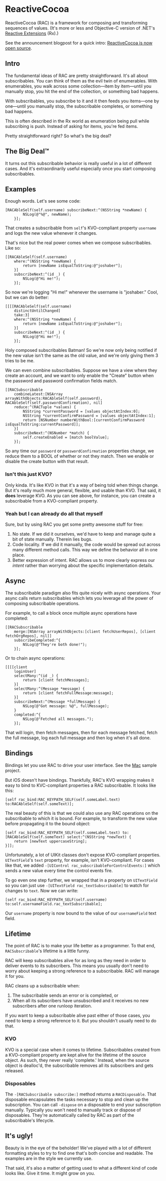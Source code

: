 # ReactiveCocoa
ReactiveCocoa (RAC) is a framework for composing and transforming sequences of values. (It's more or less and Objective-C version of .NET's [Reactive Extensions](http://msdn.microsoft.com/en-us/data/gg577609) (Rx).)

See the announcement blogpost for a quick intro: [ReactiveCocoa is now open source](https://github.com/blog/1107-reactivecocoa-is-now-open-source).

## Intro
The fundamental ideas of RAC are pretty straightforward. It's all about subscribables. You can think of them as the evil twin of enumerables. With enumerables, you walk across some collection—item by item—until you manually stop, you hit the end of the collection, or something bad happens.

With subscribables, you subscribe to it and it then feeds you items—one by one—until you manually stop, the subscribable completes, or something bad happens.

This is often described in the Rx world as enumeration being pull while subscribing is push. Instead of asking for items, you're fed items.

Pretty straightforward right? So what's the big deal?

## The Big Deal™
It turns out this subscribable behavior is really useful in a lot of different cases. And it's extraordinarily useful especially once you start composing subscribables.

## Examples
Enough words. Let's see some code:

```obj-c
[RACAbleSelf(self.username) subscribeNext:^(NSString *newName) {
		NSLog(@"%@", newName);
	}];
```

That creates a subscribable from `self`'s KVO-compliant property `username` and logs the new value whenever it changes.

That's nice but the real power comes when we compose subscribables. Like so:

```obj-c
[[RACAbleSelf(self.username) 
	where:^(NSString *newName) {
		return [newName isEqualToString:@"joshaber"];
	}] 
	subscribeNext:^(id _) {
		NSLog(@"Hi me!");
	}];
```

So now we're logging "Hi me!" whenever the username is "joshaber." Cool, but we can do better:

```obj-c
[[[[RACAbleSelf(self.username) 
	distinctUntilChanged] 
	take:3] 
	where:^(NSString *newName) {
		return [newName isEqualToString:@"joshaber"];
	}] 
	subscribeNext:^(id _) {
		NSLog(@"Hi me!");
	}];
```

Holy composed subscribables Batman! So we're now only being notified if the new value isn't the same as the old value, and we're only giving them 3 tries to be me.

We can even combine subscribables. Suppose we have a view where they create an account, and we want to only enable the "Create" button when the password and password confirmation fields match.

```obj-c
[[RACSubscribable 
	combineLatest:[NSArray arrayWithObjects:RACAbleSelf(self.password), RACAbleSelf(self.passwordConfirmation), nil] 
	reduce:^(RACTuple *values) {
		NSString *currentPassword = [values objectAtIndex:0];
		NSString *currentConfirmPassword = [values objectAtIndex:1];
		return [NSNumber numberWithBool:[currentConfirmPassword isEqualToString:currentPassword]];
	}] 
	subscribeNext:^(NSNumber *match) {
		self.createEnabled = [match boolValue];
	}];
```

So any time our `password` or `passwordConfirmation` properties change, we reduce them to a BOOL of whether or not they match. Then we enable or disable the create button with that result.

### Isn't this just KVO?
Only kinda. It's like KVO in that it's a way of being told when things change. But it's really much more general, flexible, and usable than KVO. That said, it **does** leverage KVO. As you can see above, for instance, you can create a subscribable from a KVO-compliant property.

### Yeah but I can already do all that myself
Sure, but by using RAC you get some pretty awesome stuff for free:

1. No state. If we did it ourselves, we'd have to keep and manage quite a bit of state manually. Therein lies bugs.
1. Code locality. If we did it manually, the code would be spread out across many different method calls. This way we define the behavior all in one place.
1. Better expression of intent. RAC allows us to more clearly express our _intent_ rather than worrying about the specific implementation details.

## Async
The subscribable paradigm also fits quite nicely with async operations. Your async calls return subscribables which lets you leverage all the power of composing subscribable operations.

For example, to call a block once multiple async operations have completed:

``` obj-c
[[RACSubscribable 
	merge:[NSArray arrayWithObjects:[client fetchUserRepos], [client fetchOrgRepos], nil]] 
	subscribeCompleted:^{
		NSLog(@"They're both done!");
	}];
```

Or to chain async operations:

``` obj-c
[[[[client 
	loginUser] 
	selectMany:^(id _) {
		return [client fetchMessages];
	}]
	selectMany:^(Message *message) {
		return [client fetchFullMessage:message];
	}]
	subscribeNext:^(Message *fullMessage) {
		NSLog(@"Got message: %@", fullMessage);
	} 
	completed:^{
		NSLog(@"Fetched all messages.");
	}];
```

That will login, then fetch messages, then for each message fetched, fetch the full message, log each full message and then log when it's all done.

## Bindings
Bindings let you use RAC to drive your user interface. See the [Mac](https://github.com/github/ReactiveCocoa/tree/master/GHAPIDemo/GHAPIDemo) sample project.

But iOS doesn't have bindings. Thankfully, RAC's KVO wrapping makes it easy to bind to KVC-compliant properties a RAC subscribable. It looks like this:

``` obj-c
[self rac_bind:RAC_KEYPATH_SELF(self.someLabel.text) to:RACAbleSelf(self.someText)];
```

The real beauty of this is that we could also use any RAC operations on the subscribable to which it is bound. For example, to transform the new value before propagating it to the bound object:

``` obj-c
[self rac_bind:RAC_KEYPATH_SELF(self.someLabel.text) to:[RACAbleSelf(self.someText) select:^(NSString *newText) {
	return [newText uppercaseString];
}]];
```

Unfortunately, a lot of UIKit classes don't expose KVO-compliant properties. `UITextField`'s `text` property, for example, isn't KVO-compliant. For cases like that, we added `-[UIControl rac_subscribableForControlEvents:]` which sends a new value every time the control events fire.

To go even one step further, we wrapped that in a property on `UITextField` so you can just use `-[UITextField rac_textSubscribable]` to watch for changes to `text`. Now we can write:

```obj-c
[self rac_bind:RAC_KEYPATH_SELF(self.username) to:self.usernameField.rac_textSubscribable];
```

Our `username` property is now bound to the value of our `usernameField` text field.

## Lifetime
The point of RAC is to make your life better as a programmer. To that end, `RACSubscribable`'s lifetime is a little funny.

RAC will keep subscribables alive for as long as they need in order to deliver events to its subscribers. This means you usually don't need to worry about keeping a strong reference to a subscribable. RAC will manage it for you.

RAC cleans up a subscribable when:

1. The subscribable sends an error or is completed, or
1. When all its subscribers have unsubscribed and it receives no new subscribers after one runloop iteration.

If you want to keep a subscribable alive past either of those cases, you need to keep a strong reference to it. But you shouldn't usually need to do that.

### KVO
KVO is a special case when it comes to lifetime. Subscribables created from a KVO-compliant property are kept alive for the lifetime of the source object. As such, they never really 'complete.' Instead, when the source object is dealloc'd, the subscribable removes all its subscribers and gets released.

### Disposables
The `-[RACSubscribable subscribe:]` method returns a `RACDisposable`. That disposable encapsulates the tasks necessary to stop and clean up the subscription. You can call `-dispose` on a disposable to end your subscription manually. Typically you won't need to manually track or dispose of disposables. They're automatically called by RAC as part of the subscribable's lifecycle.

## It's ugly!
Beauty is in the eye of the beholder! We've played with a lot of different formatting styles to try to find one that's both concise and readable. The examples are in the style we currently use.

That said, it's also a matter of getting used to what a different kind of code looks like. Give it time. It might grow on you.